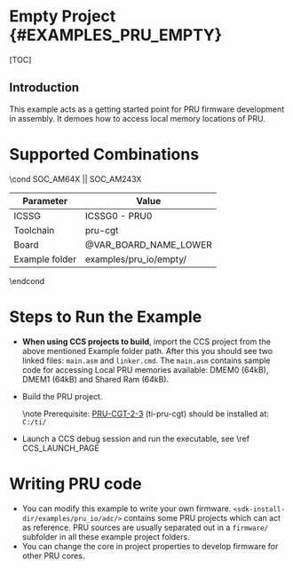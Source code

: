 # Empty Project {#EXAMPLES_PRU_EMPTY}

[TOC]

## Introduction

This example acts as a getting started point for PRU firmware development in assembly. It demoes how to access local memory locations of PRU.

# Supported Combinations

\cond SOC_AM64X || SOC_AM243X

 Parameter      | Value
 ---------------|-----------
 ICSSG          | ICSSG0 - PRU0
 Toolchain      | pru-cgt
 Board          | @VAR_BOARD_NAME_LOWER
 Example folder | examples/pru_io/empty/

\endcond

# Steps to Run the Example

- **When using CCS projects to build**, import the CCS project from the above mentioned Example folder path. After this you should see two linked files: `main.asm` and `linker.cmd`. The `main.asm` contains sample code for accessing Local PRU memories available: DMEM0 (64kB), DMEM1 (64kB) and Shared Ram (64kB).

- Build the PRU project.

    \note
    Prerequisite: [PRU-CGT-2-3](https://www.ti.com/tool/PRU-CGT) (ti-pru-cgt) should be installed at: `C:/ti/`

- Launch a CCS debug session and run the executable, see \ref CCS_LAUNCH_PAGE

# Writing PRU code

* You can modify this example to write your own firmware. `<sdk-install-dir/examples/pru_io/adc/>` contains some PRU projects which can act as reference. PRU sources are usually separated out in a `firmware/` subfolder in all these example project folders.
* You can change the core in project properties to develop firmware for other PRU cores.